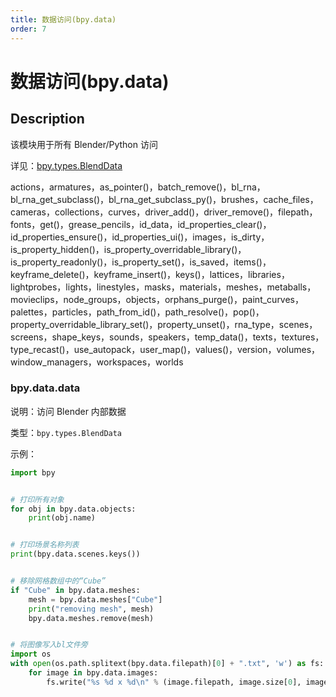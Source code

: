 ```yaml
---
title: 数据访问(bpy.data)
order: 7
---
```


# 数据访问(bpy.data)

## Description

该模块用于所有 Blender/Python 访问

详见：[bpy.types.BlendData](https://docs.blender.org/api/master/bpy.types.BlendData.html)

actions，armatures，as_pointer()，batch_remove()，bl_rna，bl_rna_get_subclass()，bl_rna_get_subclass_py()，brushes，cache_files，cameras，collections，curves，driver_add()，driver_remove()，filepath，fonts，get()，grease_pencils，id_data，id_properties_clear()，id_properties_ensure()，id_properties_ui()，images，is_dirty，is_property_hidden()，is_property_overridable_library()，is_property_readonly()，is_property_set()，is_saved，items()，keyframe_delete()，keyframe_insert()，keys()，lattices，libraries，lightprobes，lights，linestyles，masks，materials，meshes，metaballs，movieclips，node_groups，objects，orphans_purge()，paint_curves，palettes，particles，path_from_id()，path_resolve()，pop()，property_overridable_library_set()，property_unset()，rna_type，scenes，screens，shape_keys，sounds，speakers，temp_data()，texts，textures，type_recast()，use_autopack，user_map()，values()，version，volumes，window_managers，workspaces，worlds

### bpy.data.data

说明：访问 Blender 内部数据

类型：`bpy.types.BlendData`

示例：

```python
import bpy


# 打印所有对象
for obj in bpy.data.objects:
    print(obj.name)


# 打印场景名称列表
print(bpy.data.scenes.keys())


# 移除网格数组中的“Cube”
if "Cube" in bpy.data.meshes:
    mesh = bpy.data.meshes["Cube"]
    print("removing mesh", mesh)
    bpy.data.meshes.remove(mesh)


# 将图像写入bl文件旁
import os
with open(os.path.splitext(bpy.data.filepath)[0] + ".txt", 'w') as fs:
    for image in bpy.data.images:
        fs.write("%s %d x %d\n" % (image.filepath, image.size[0], image.size[1]))

```
